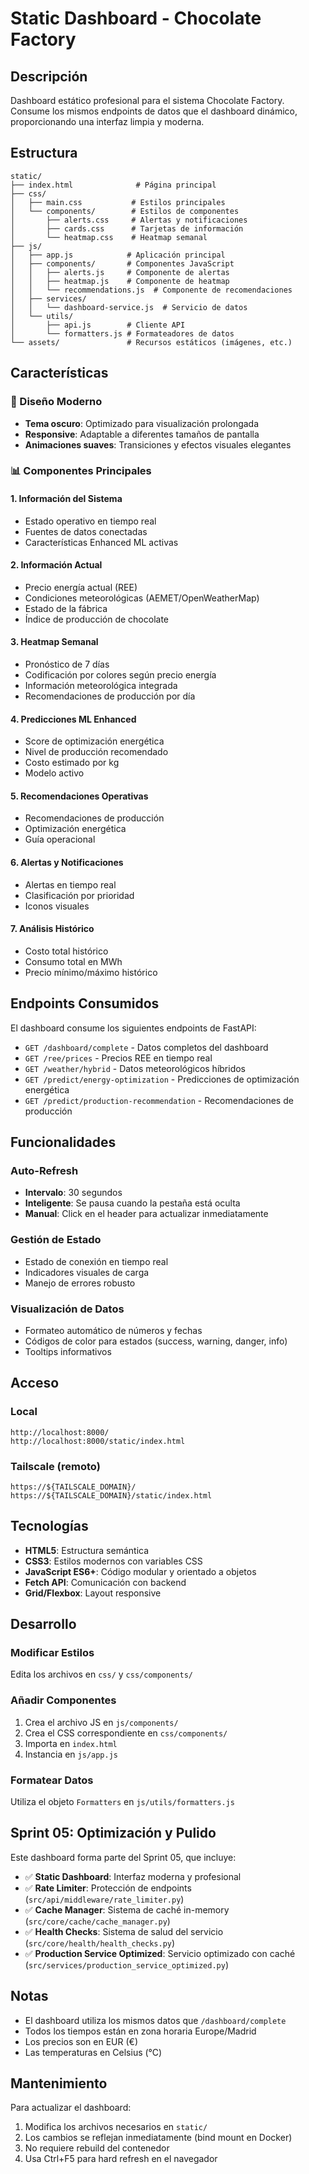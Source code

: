 # Static Dashboard - Chocolate Factory

## Descripción

Dashboard estático profesional para el sistema Chocolate Factory. Consume los mismos endpoints de datos que el dashboard dinámico, proporcionando una interfaz limpia y moderna.

## Estructura

```
static/
├── index.html              # Página principal
├── css/
│   ├── main.css           # Estilos principales
│   └── components/        # Estilos de componentes
│       ├── alerts.css     # Alertas y notificaciones
│       ├── cards.css      # Tarjetas de información
│       └── heatmap.css    # Heatmap semanal
├── js/
│   ├── app.js            # Aplicación principal
│   ├── components/       # Componentes JavaScript
│   │   ├── alerts.js     # Componente de alertas
│   │   ├── heatmap.js    # Componente de heatmap
│   │   └── recommendations.js  # Componente de recomendaciones
│   ├── services/
│   │   └── dashboard-service.js  # Servicio de datos
│   └── utils/
│       ├── api.js        # Cliente API
│       └── formatters.js # Formateadores de datos
└── assets/               # Recursos estáticos (imágenes, etc.)
```

## Características

### 🎨 Diseño Moderno
- **Tema oscuro**: Optimizado para visualización prolongada
- **Responsive**: Adaptable a diferentes tamaños de pantalla
- **Animaciones suaves**: Transiciones y efectos visuales elegantes

### 📊 Componentes Principales

#### 1. Información del Sistema
- Estado operativo en tiempo real
- Fuentes de datos conectadas
- Características Enhanced ML activas

#### 2. Información Actual
- Precio energía actual (REE)
- Condiciones meteorológicas (AEMET/OpenWeatherMap)
- Estado de la fábrica
- Índice de producción de chocolate

#### 3. Heatmap Semanal
- Pronóstico de 7 días
- Codificación por colores según precio energía
- Información meteorológica integrada
- Recomendaciones de producción por día

#### 4. Predicciones ML Enhanced
- Score de optimización energética
- Nivel de producción recomendado
- Costo estimado por kg
- Modelo activo

#### 5. Recomendaciones Operativas
- Recomendaciones de producción
- Optimización energética
- Guía operacional

#### 6. Alertas y Notificaciones
- Alertas en tiempo real
- Clasificación por prioridad
- Iconos visuales

#### 7. Análisis Histórico
- Costo total histórico
- Consumo total en MWh
- Precio mínimo/máximo histórico

## Endpoints Consumidos

El dashboard consume los siguientes endpoints de FastAPI:

- `GET /dashboard/complete` - Datos completos del dashboard
- `GET /ree/prices` - Precios REE en tiempo real
- `GET /weather/hybrid` - Datos meteorológicos híbridos
- `GET /predict/energy-optimization` - Predicciones de optimización energética
- `GET /predict/production-recommendation` - Recomendaciones de producción

## Funcionalidades

### Auto-Refresh
- **Intervalo**: 30 segundos
- **Inteligente**: Se pausa cuando la pestaña está oculta
- **Manual**: Click en el header para actualizar inmediatamente

### Gestión de Estado
- Estado de conexión en tiempo real
- Indicadores visuales de carga
- Manejo de errores robusto

### Visualización de Datos
- Formateo automático de números y fechas
- Códigos de color para estados (success, warning, danger, info)
- Tooltips informativos

## Acceso

### Local
```
http://localhost:8000/
http://localhost:8000/static/index.html
```

### Tailscale (remoto)
```
https://${TAILSCALE_DOMAIN}/
https://${TAILSCALE_DOMAIN}/static/index.html
```

## Tecnologías

- **HTML5**: Estructura semántica
- **CSS3**: Estilos modernos con variables CSS
- **JavaScript ES6+**: Código modular y orientado a objetos
- **Fetch API**: Comunicación con backend
- **Grid/Flexbox**: Layout responsive

## Desarrollo

### Modificar Estilos
Edita los archivos en `css/` y `css/components/`

### Añadir Componentes
1. Crea el archivo JS en `js/components/`
2. Crea el CSS correspondiente en `css/components/`
3. Importa en `index.html`
4. Instancia en `js/app.js`

### Formatear Datos
Utiliza el objeto `Formatters` en `js/utils/formatters.js`

## Sprint 05: Optimización y Pulido

Este dashboard forma parte del Sprint 05, que incluye:

- ✅ **Static Dashboard**: Interfaz moderna y profesional
- ✅ **Rate Limiter**: Protección de endpoints (`src/api/middleware/rate_limiter.py`)
- ✅ **Cache Manager**: Sistema de caché in-memory (`src/core/cache/cache_manager.py`)
- ✅ **Health Checks**: Sistema de salud del servicio (`src/core/health/health_checks.py`)
- ✅ **Production Service Optimized**: Servicio optimizado con caché (`src/services/production_service_optimized.py`)

## Notas

- El dashboard utiliza los mismos datos que `/dashboard/complete`
- Todos los tiempos están en zona horaria Europe/Madrid
- Los precios son en EUR (€)
- Las temperaturas en Celsius (°C)

## Mantenimiento

Para actualizar el dashboard:

1. Modifica los archivos necesarios en `static/`
2. Los cambios se reflejan inmediatamente (bind mount en Docker)
3. No requiere rebuild del contenedor
4. Usa Ctrl+F5 para hard refresh en el navegador
